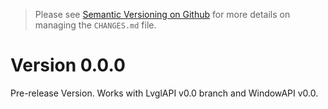 > Please see [Semantic Versioning on Github](https://blog.stratifylabs.dev/device/2021-07-12-Semantic-Versioning-and-Github/) for more details on managing the `CHANGES.md` file.

# Version 0.0.0

Pre-release Version. Works with LvglAPI v0.0 branch and WindowAPI v0.0.
